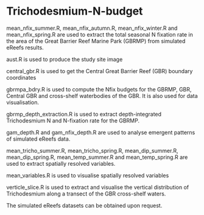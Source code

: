 # Trichodesmium-N-budget

mean_nfix_summer.R, mean_nfix_autumn.R, mean_nfix_winter.R and mean_nfix_spring.R are used to extract the total seasonal N fixation rate in the area of 
the Great Barrier Reef Marine Park (GBRMP) from simulated eReefs results.

aust.R is used to produce the study site image

central_gbr.R is used to get the Central Great Barrier Reef (GBR) boundary coordinates

gbrmpa_bdry.R is used to compute the Nfix budgets for the GBRMP, GBR, Central GBR and cross-shelf waterbodies of the GBR. It is also used for data 
visualisation.

gbrmp_depth_extraction.R is used to extract depth-integrated Trichodesmium N and N-fixation rate for the GBRMP.

gam_depth.R and gam_nfix_depth.R are used to analyse emergent patterns of simulated eReefs data.

mean_tricho_summer.R, mean_tricho_spring.R, mean_dip_summer.R, mean_dip_spring.R, mean_temp_summer.R and mean_temp_spring.R are used to extract spatially 
resolved variables.

mean_variables.R is used to visualise spatially resolved variables

verticle_slice.R is used to extract and visualise the vertical distribution of Trichodesmium along a transect of the GBR cross-shelf waters.

The simulated eReefs datasets can be obtained upon request.  
